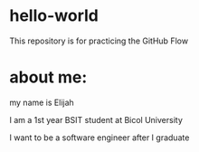 # hello-world
This repository is for practicing the GitHub Flow

# about me:
my name is Elijah

I am a 1st year BSIT student at Bicol University

I want to be a software engineer after I graduate
